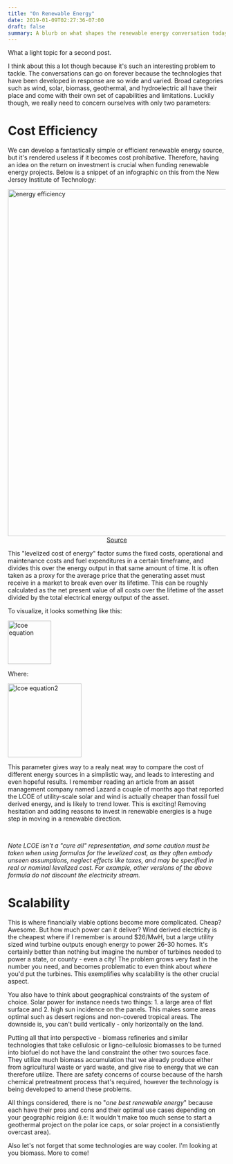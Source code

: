 ```yaml
---
title: "On Renewable Energy"
date: 2019-01-09T02:27:36-07:00
draft: false
summary: A blurb on what shapes the renewable energy conversation today in terms of economics and scalability. 
---
```


What a light topic for a second post. 

I think about this a lot though because it's such an interesting problem to tackle. The conversations can go on forever because the technologies that have been developed in response are so wide and varied. Broad categories such as wind, solar, biomass, geothermal, and hydroelectric all have their place and come with their own set of capabilities and limitations. Luckily though, we really need to concern ourselves with only two parameters: 

# Cost Efficiency  

We can develop a fantastically simple or efficient renewable energy source, but it's rendered useless if it becomes cost prohibative. Therefore, having an idea on the return on investment is crucial when funding renewable energy projects. Below is a snippet of an infographic on this from the New Jersey Institute of Technology: 


<img height="800" src="/img/energy_infographic.jpg" alt="energy efficiency">
<h1 style="display: none;"></h1>
<center><a href="https://www.borntoengineer.com/efficient-form-renewable-energy">Source</a></p></center>

This "levelized cost of energy" factor sums the fixed costs, operational and maintenance costs and fuel expenditures in a certain timeframe, and divides this over the energy output in that same amount of time. It is often taken as a proxy for the average price that the generating asset must receive in a market to break even over its lifetime. This can be roughly calculated as the net present value of all costs over the lifetime of the asset divided by the total electrical energy output of the asset. 

To visualize, it looks something like this: 

<img height="100" src="/img/lcoe.jpg" alt="lcoe equation">

Where:

<img height="170" src="/img/lcoe_params.JPG" alt="lcoe equation2">

This parameter gives way to a realy neat way to compare the cost of different energy sources in a simplistic way, and leads to interesting and even hopeful results. I remember reading an article from an asset management company named Lazard a couple of months ago that reported the LCOE of utility-scale solar and wind is actually cheaper than fossil fuel derived energy, and is likely to trend lower. This is exciting! Removing hesitation and adding reasons to invest in renewable energies is a huge step in moving in a renewable direction.

<br>


*Note LCOE isn't a "cure all" representation, and some caution must be taken when using formulas for the levelized cost, as they often embody unseen assumptions, neglect effects like taxes, and may be specified in real or nominal levelized cost. For example, other versions of the above formula do not discount the electricity stream.*

# Scalability

This is where financially viable options become more complicated. Cheap? Awesome. But how much power can it deliver? Wind derived electricity is the cheapest where if I remember is around $26/MwH, but a large utility sized wind turbine outputs enough energy to power 26-30 homes. It's certainly better than nothing but imagine the number of turbines needed to power a state, or county - even a city! The problem grows very fast in the number you need, and becomes problematic to even think about *where* you'd put the turbines. This exemplifies why scalability is the other crucial aspect. 

You also have to think about geographical constraints of the system of choice. Solar power for instance needs two things: 1. a large area of flat surface and 2. high sun incidence on the panels. This makes some areas optimal such as desert regions and non-covered tropical areas. The downside is, you can't build vertically - only horizontally on the land. 

Putting all that into perspective - biomass refineries and similar technologies that take cellulosic or ligno-cellulosic biomasses to be turned into biofuel do not have the land constraint the other two sources face. They utilize much biomass accumulation that we already produce either from agricultural waste or yard waste, and give rise to energy that we can therefore utilize. There are safety concerns of course because of the harsh chemical pretreatment process that's required, however the technology is being developed to amend these problems.


All things considered, there is no "*one best renewable energy*" because each have their pros and cons and their optimal use cases depending on your geographic reigion (i.e: It wouldn't make too much sense to start a geothermal project on the polar ice caps, or solar project in a consistiently overcast area). 

Also let's not forget that some technologies are way cooler. I'm looking at you biomass. More to come! 
